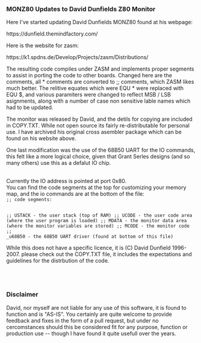 <H3>
MONZ80 Updates to David Dunfields Z80 Monitor
</H3>

<p>
Here I've started updating David Dunfields MONZ80 found at his webpage:
</p>
https://dunfield.themindfactory.com/
<br>

<p>
Here is the website for zasm:
</p>
https://k1.spdns.de/Develop/Projects/zasm/Distributions/
<br>

<p>
The resulting code compiles under ZASM and implements proper segments to 
assist in porting the code to other boards.  Changed here are the comments,
all * comments are converted to ;; comments, which ZASM likes much better.
The relitive equates which were EQU * were replaced with EQU $, and various 
paramiters were changed to reflect MSB / LSB asignments, along with a number
of case non sensitive lable names which had to be updated.
</p>
<p>
The monitor was released by David, and the detils for copying are included in
COPY.TXT.  While not open source its fairly re-distributable for personal
use. I have archived his original cross asembler package which can be found on 
his website above.
</p>
<p>
One last modification was the use of the 68B50 UART for the IO commands,
this felt like a more logical choice, given that Grant Serles designs (and
so many others) use this as a defalut IO chip. 
</p><br>
Currently the IO address is pointed at port 0x80.  
<br>
You can find the code segments at the top for customizing your memory map,
and the io commands are at the bottom of the file:

<code>
;; code segments:

;;   USTACK - the user stack (top of RAM) 
;;   UCODE - the user code area (where the user program is loaded) 
;;   MDATA - the monitor data area (where the monitor variables are stored)
;;	 MCODE - the monitor code
;;   _u68B50 - the 68B50 UART driver (found at bottom of this file)
</code>
<p>
While this does not have a specific licence, it is (C) David Dunfield 1996-2007.
please check out the COPY.TXT file, it includes the expectations and guidelines 
for the distrbution of the code.
</p>

<br><br>

<H3>Disclaimer</H3>

<p>
David, nor myself are not liable for any use of this software,  it is found to 
function and is "AS-IS".  You certainly are quite welcome to provide feedback and 
fixes in the form of a pull request, but under no cercomstances should this 
be considered fit for any purpose, function or production use -- though I have
found it quite usefull over the years.
</p>
